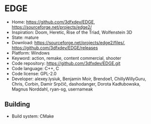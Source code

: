 # EDGE

- Home: https://github.com/3dfxdev/EDGE, https://sourceforge.net/projects/edge2/
- Inspiration: Doom, Heretic, Rise of the Triad, Wolfenstein 3D
- State: mature
- Download: https://sourceforge.net/projects/edge2/files/, https://github.com/3dfxdev/EDGE/releases
- Platform: Windows
- Keyword: action, remake, content commercial, shooter
- Code repository: https://github.com/3dfxdev/EDGE.git
- Code language: C++, C
- Code license: GPL-2.0
- Developer: alexey.lysiuk, Benjamin Moir, Brendoe1, ChillyWillyGuru, Chris, Corbin, Damir Srpčič, dashodanger, Dorota Kadłubowska, Magnus Norddahl, ryan-sg, usernameak

## Building

- Build system: CMake
